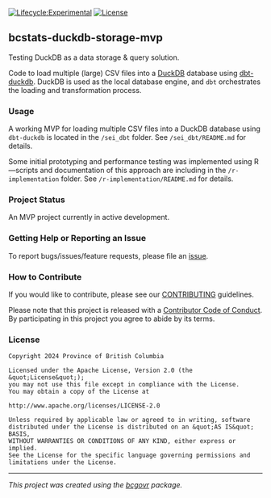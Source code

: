 <!-- badges: start -->
[![Lifecycle:Experimental](https://img.shields.io/badge/Lifecycle-Experimental-339999)](https://github.com/bcgov/repomountie/blob/master/doc/lifecycle-badges.md)
[![License](https://img.shields.io/badge/License-Apache%202.0-blue.svg)](https://opensource.org/license/apache-2-0/)
<!-- badges: end -->

## bcstats-duckdb-storage-mvp

Testing DuckDB as a data storage & query solution.

Code to load multiple (large) CSV files into a [DuckDB](https://duckdb.org) database using [dbt-duckdb](https://github.com/duckdb/dbt-duckdb). DuckDB is used as the local database engine, and `dbt` orchestrates the loading and transformation process.

### Usage

A working MVP for loading multiple CSV files into a DuckDB database using `dbt-duckdb` is located in the `/sei_dbt` folder. See `/sei_dbt/README.md` for details. 

Some initial prototyping and performance testing was implemented using R&mdash;scripts and documentation of this approach are including in the `/r-implementation` folder. See `/r-implementation/README.md` for details. 

### Project Status
An MVP project currently in active development.

### Getting Help or Reporting an Issue

To report bugs/issues/feature requests, please file an [issue](https://github.com/bcgov/bcstats-duckdb/issues/).

### How to Contribute

If you would like to contribute, please see our [CONTRIBUTING](CONTRIBUTING.md) guidelines.

Please note that this project is released with a [Contributor Code of Conduct](CODE_OF_CONDUCT.md). By participating in this project you agree to abide by its terms.

### License

```
Copyright 2024 Province of British Columbia

Licensed under the Apache License, Version 2.0 (the &quot;License&quot;);
you may not use this file except in compliance with the License.
You may obtain a copy of the License at

http://www.apache.org/licenses/LICENSE-2.0

Unless required by applicable law or agreed to in writing, software distributed under the License is distributed on an &quot;AS IS&quot; BASIS,
WITHOUT WARRANTIES OR CONDITIONS OF ANY KIND, either express or implied.
See the License for the specific language governing permissions and limitations under the License.
```
---
*This project was created using the [bcgovr](https://github.com/bcgov/bcgovr) package.* 
